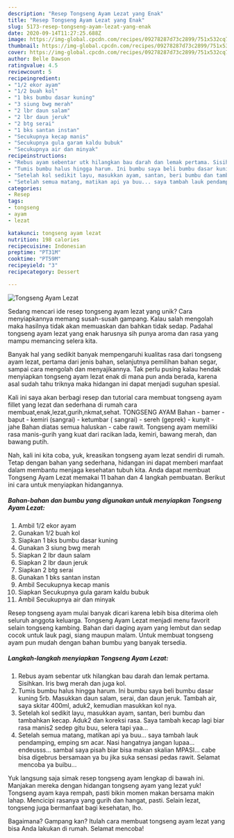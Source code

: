 ```yaml
---
description: "Resep Tongseng Ayam Lezat yang Enak"
title: "Resep Tongseng Ayam Lezat yang Enak"
slug: 5173-resep-tongseng-ayam-lezat-yang-enak
date: 2020-09-14T11:27:25.688Z
image: https://img-global.cpcdn.com/recipes/09278287d73c2899/751x532cq70/tongseng-ayam-lezat-foto-resep-utama.jpg
thumbnail: https://img-global.cpcdn.com/recipes/09278287d73c2899/751x532cq70/tongseng-ayam-lezat-foto-resep-utama.jpg
cover: https://img-global.cpcdn.com/recipes/09278287d73c2899/751x532cq70/tongseng-ayam-lezat-foto-resep-utama.jpg
author: Belle Dawson
ratingvalue: 4.5
reviewcount: 5
recipeingredient:
- "1/2 ekor ayam"
- "1/2 buah kol"
- "1 bks bumbu dasar kuning"
- "3 siung bwg merah"
- "2 lbr daun salam"
- "2 lbr daun jeruk"
- "2 btg serai"
- "1 bks santan instan"
- "Secukupnya kecap manis"
- "Secukupnya gula garam kaldu bubuk"
- "Secukupnya air dan minyak"
recipeinstructions:
- "Rebus ayam sebentar utk hilangkan bau darah dan lemak pertama. Sisihkan. Iris bwg merah dan juga kol."
- "Tumis bumbu halus hingga harum. Ini bumbu saya beli bumbu dasar kuning 5rb. Masukkan daun salam, serai, dan daun jeruk. Tambah air, saya skitar 400ml, aduk2, kemudian masukkan kol nya."
- "Setelah kol sedikit layu, masukkan ayam, santan, beri bumbu dan tambahkan kecap. Aduk2 dan koreksi rasa. Saya tambah kecap lagi biar rasa manis2 sedep gitu buu, selera tapi yaa..."
- "Setelah semua matang, matikan api ya buu... saya tambah lauk pendamping, emping sm acar. Nasi hangatnya jangan lupaa... endeusss... sambal saya pisah biar bisa makan skalian MPASI... cabe bisa digebrus bersamaan ya bu jika suka sensasi pedas rawit. Selamat mencoba ya buibu..."
categories:
- Resep
tags:
- tongseng
- ayam
- lezat

katakunci: tongseng ayam lezat 
nutrition: 198 calories
recipecuisine: Indonesian
preptime: "PT31M"
cooktime: "PT59M"
recipeyield: "3"
recipecategory: Dessert

---
```



![Tongseng Ayam Lezat](https://img-global.cpcdn.com/recipes/09278287d73c2899/751x532cq70/tongseng-ayam-lezat-foto-resep-utama.jpg)

Sedang mencari ide resep tongseng ayam lezat yang unik? Cara menyiapkannya memang susah-susah gampang. Kalau salah mengolah maka hasilnya tidak akan memuaskan dan bahkan tidak sedap. Padahal tongseng ayam lezat yang enak harusnya sih punya aroma dan rasa yang mampu memancing selera kita.

Banyak hal yang sedikit banyak mempengaruhi kualitas rasa dari tongseng ayam lezat, pertama dari jenis bahan, selanjutnya pemilihan bahan segar, sampai cara mengolah dan menyajikannya. Tak perlu pusing kalau hendak menyiapkan tongseng ayam lezat enak di mana pun anda berada, karena asal sudah tahu triknya maka hidangan ini dapat menjadi suguhan spesial.

Kali ini saya akan berbagi resep dan tutorial cara membuat tongseng ayam fillet yang lezat dan sederhana di rumah cara membuat,enak,lezat,gurih,nkmat,sehat. TONGSENG AYAM Bahan - bamer - baput - kemiri (sangrai) - ketumbar ( sangrai) - sereh (geprek) - kunyit - jahe Bahan diatas semua haluskan - cabe rawit. Tongseng ayam memiliki rasa manis-gurih yang kuat dari racikan lada, kemiri, bawang merah, dan bawang putih.


Nah, kali ini kita coba, yuk, kreasikan tongseng ayam lezat sendiri di rumah. Tetap dengan bahan yang sederhana, hidangan ini dapat memberi manfaat dalam membantu menjaga kesehatan tubuh kita. Anda dapat membuat Tongseng Ayam Lezat memakai 11 bahan dan 4 langkah pembuatan. Berikut ini cara untuk menyiapkan hidangannya.

<!--inarticleads1-->

##### Bahan-bahan dan bumbu yang digunakan untuk menyiapkan Tongseng Ayam Lezat:

1. Ambil 1/2 ekor ayam
1. Gunakan 1/2 buah kol
1. Siapkan 1 bks bumbu dasar kuning
1. Gunakan 3 siung bwg merah
1. Siapkan 2 lbr daun salam
1. Siapkan 2 lbr daun jeruk
1. Siapkan 2 btg serai
1. Gunakan 1 bks santan instan
1. Ambil Secukupnya kecap manis
1. Siapkan Secukupnya gula garam kaldu bubuk
1. Ambil Secukupnya air dan minyak


Resep tongseng ayam mulai banyak dicari karena lebih bisa diterima oleh seluruh anggota keluarga. Tongseng Ayam Lezat menjadi menu favorit selain tongseng kambing. Bahan dari daging ayam yang lembut dan sedap cocok untuk lauk pagi, siang maupun malam. Untuk membuat tongseng ayam pun mudah dengan bahan bumbu yang banyak tersedia. 

<!--inarticleads2-->

##### Langkah-langkah menyiapkan Tongseng Ayam Lezat:

1. Rebus ayam sebentar utk hilangkan bau darah dan lemak pertama. Sisihkan. Iris bwg merah dan juga kol.
1. Tumis bumbu halus hingga harum. Ini bumbu saya beli bumbu dasar kuning 5rb. Masukkan daun salam, serai, dan daun jeruk. Tambah air, saya skitar 400ml, aduk2, kemudian masukkan kol nya.
1. Setelah kol sedikit layu, masukkan ayam, santan, beri bumbu dan tambahkan kecap. Aduk2 dan koreksi rasa. Saya tambah kecap lagi biar rasa manis2 sedep gitu buu, selera tapi yaa...
1. Setelah semua matang, matikan api ya buu... saya tambah lauk pendamping, emping sm acar. Nasi hangatnya jangan lupaa... endeusss... sambal saya pisah biar bisa makan skalian MPASI... cabe bisa digebrus bersamaan ya bu jika suka sensasi pedas rawit. Selamat mencoba ya buibu...


Yuk langsung saja simak resep tongseng ayam lengkap di bawah ini. Manjakan mereka dengan hidangan tongseng ayam yang lezat yuk! Tongseng ayam kaya rempah, pasti bikin momen makan bersama makin lahap. Mencicipi rasanya yang gurih dan hangat, pasti. Selain lezat, tongseng juga bermanfaat bagi kesehatan, lho. 

Bagaimana? Gampang kan? Itulah cara membuat tongseng ayam lezat yang bisa Anda lakukan di rumah. Selamat mencoba!
